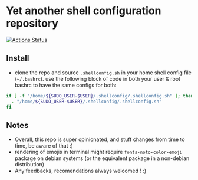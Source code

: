 # Yet another shell configuration repository

[![Actions Status](https://github.com/replicajune/shellconfig/workflows/Shellcheck/badge.svg)](https://github.com/replicajune/shellconfig/actions)

## Install

- clone the repo and source `.shellconfig.sh` in your home shell config file (`~/.bashrc`). use the following block of code in both your user & root bashrc to have the same configs for both:

``` sh
if [ -f "/home/${SUDO_USER-$USER}/.shellconfig/.shellconfig.sh" ]; then
  . "/home/${SUDO_USER-$USER}/.shellconfig/.shellconfig.sh"
fi
```

## Notes

- Overall, this repo is super opinionated, and stuff changes from time to time, be aware of that :)
- rendering of emojis in terminal might require `fonts-noto-color-emoji` package on debian systems (or the equivalent package in a non-debian distribution)
- Any feedbacks, recomendations always welcomed ! :)
